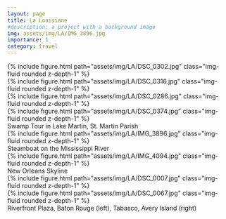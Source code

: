 ```yaml
---
layout: page
title: La Louisiane
#description: a project with a background image
img: assets/img/LA/IMG_3896.jpg
importance: 1
category: travel
---
```



<div class="row">
    <div class="col-sm mt-3 mt-md-0">
        {% include figure.html path="assets/img/LA/DSC_0302.jpg" class="img-fluid rounded z-depth-1" %}
    </div>
</div>

<div class="row">
    <div class="col-sm mt-3 mt-md-0">
        {% include figure.html path="assets/img/LA/DSC_0316.jpg"  class="img-fluid rounded z-depth-1" %}
    </div>
</div>

<div class="row">
    <div class="col-sm mt-3 mt-md-0">
        {% include figure.html path="assets/img/LA/DSC_0286.jpg" class="img-fluid rounded z-depth-1" %}
    </div>
</div>

<div class="row">
    <div class="col-sm mt-3 mt-md-0">
        {% include figure.html path="assets/img/LA/DSC_0374.jpg" class="img-fluid rounded z-depth-1" %}
    </div>
</div>
<div class="caption">
    Swamp Tour in Lake Martin, St. Martin Parish
</div>

<div class="row">
    <div class="col-sm mt-3 mt-md-0">
        {% include figure.html path="assets/img/LA/IMG_3896.jpg" class="img-fluid rounded z-depth-1" %}
    </div>
</div>
<div class="caption">
    Steamboat on the Mississippi River
</div>

<div class="row">
    <div class="col-sm mt-3 mt-md-0">
        {% include figure.html path="assets/img/LA/IMG_4094.jpg" class="img-fluid rounded z-depth-1" %}
    </div>
</div>
<div class="caption">
    New Orleans Skyline
</div>

<div class="row justify-content-sm-center">
    <div class="col-sm-8 mt-3 mt-md-0">
        {% include figure.html path="assets/img/LA/DSC_0007.jpg" class="img-fluid rounded z-depth-1" %}
    </div>
    <div class="col-sm-4 mt-3 mt-md-0">
        {% include figure.html path="assets/img/LA/DSC_0067.jpg" class="img-fluid rounded z-depth-1" %}
    </div>
</div>
<div class="caption">
    Riverfront Plaza, Baton Rouge (left), Tabasco, Avery Island (right)
</div>